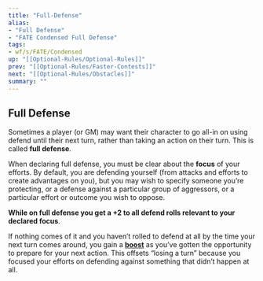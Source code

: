 ```yaml
---
title: "Full-Defense"
alias:
- "Full Defense"
- "FATE Condensed Full Defense"
tags:
- wf/s/FATE/Condensed
up: "[[Optional-Rules/Optional-Rules]]"
prev: "[[Optional-Rules/Faster-Contests]]"
next: "[[Optional-Rules/Obstacles]]"
summary: ""
---
```

## Full Defense

Sometimes a player (or GM) may want their character to go all-in on using defend until their next turn, rather than taking an action on their turn. This is called **full defense**.

When declaring full defense, you must be clear about the **focus** of your efforts. By default, you are defending yourself (from attacks and efforts to create advantages on you), but you may wish to specify someone you’re protecting, or a defense against a particular group of aggressors, or a particular effort or outcome you wish to oppose.

**While on full defense you get a +2 to all defend rolls relevant to your declared focus**.

If nothing comes of it and you haven’t rolled to defend at all by the time your next turn comes around, you gain a **[boost](../Aspects-and-Fate-Points/What-Kinds-of-Aspects-Are-There/Boosts.md)** as you’ve gotten the opportunity to prepare for your next action. This offsets “losing a turn” because you focused your efforts on defending against something that didn’t happen at all.